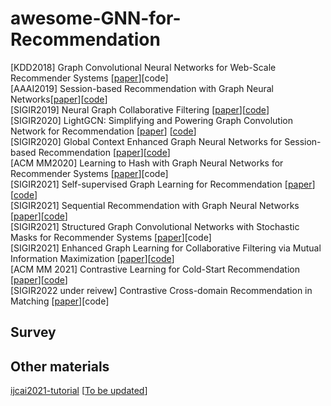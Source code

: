 # awesome-GNN-for-Recommendation
\[KDD2018\] Graph Convolutional Neural Networks for Web-Scale
Recommender Systems \[[paper](https://arxiv.org/pdf/1806.01973.pdf)\]\[code\] <br>
\[AAAI2019\] Session-based Recommendation with Graph Neural Networks\[[paper](https://arxiv.org/abs/1811.00855)\]\[[code](https://github.com/CRIPAC-DIG/SR-GNN?utm_source=catalyzex.com)\]<br>
\[SIGIR2019\] Neural Graph Collaborative Filtering \[[paper](https://arxiv.org/abs/1905.08108)\]\[[code](https://github.com/xiangwang1223/neural_graph_collaborative_filtering?utm_source=catalyzex.com)\] <br>
\[SIGIR2020\] LightGCN: Simplifying and Powering Graph Convolution Network for Recommendation [[paper](https://arxiv.org/abs/2002.02126)\] \[[code](https://github.com/gusye1234/LightGCN-PyTorch?utm_source=catalyzex.com)\] <br>
\[SIGIR2020\] Global Context Enhanced Graph Neural Networks for Session-based Recommendation \[[paper](https://arxiv.org/abs/2106.05081)\]\[[code](https://github.com/CCIIPLab/GCE-GNN)\] <br>
\[ACM MM2020\] Learning to Hash with Graph Neural Networks for Recommender Systems \[[paper](https://arxiv.org/abs/2003.01917)\]\[code\]<br>
\[SIGIR2021\] Self-supervised Graph Learning for Recommendation \[[paper](https://arxiv.org/abs/2010.10783)\]\[[code](https://github.com/wujcan/SGL)\]<br>
\[SIGIR2021\] Sequential Recommendation with Graph Neural Networks \[[paper](https://arxiv.org/abs/2106.14226)\]\[[code](https://github.com/tsinghua-fib-lab/SIGIR21-SURGE)\]<br>
\[SIGIR2021\] Structured Graph Convolutional Networks with Stochastic Masks for Recommender Systems \[[paper](https://openreview.net/forum?id=JlpEzYRuPil)\]\[code\] <br>
\[SIGIR2021\] Enhanced Graph Learning for Collaborative Filtering via Mutual Information Maximization \[[paper](http://le-wu.com/files/Publications/CONFERENCES/SIGIR2021-yang.pdf)\]\[[code](https://github.com/yimutianyang/SIGIR2021-EGLN)\]<br>
\[ACM MM 2021\] Contrastive Learning for Cold-Start Recommendation \[[paper](https://arxiv.org/abs/2107.05315)\]\[[code](https://github.com/weiyinwei/CLCRec)\] <br>
\[SIGIR2022 under reivew\] Contrastive Cross-domain Recommendation in Matching \[[paper](https://arxiv.org/pdf/2112.00999.pdf)\]\[code\] <br>

## Survey

## Other materials
[ijcai2021-tutorial](https://advanced-recommender-systems.github.io/ijcai2021-tutorial/)
\[[To be updated]()\]
